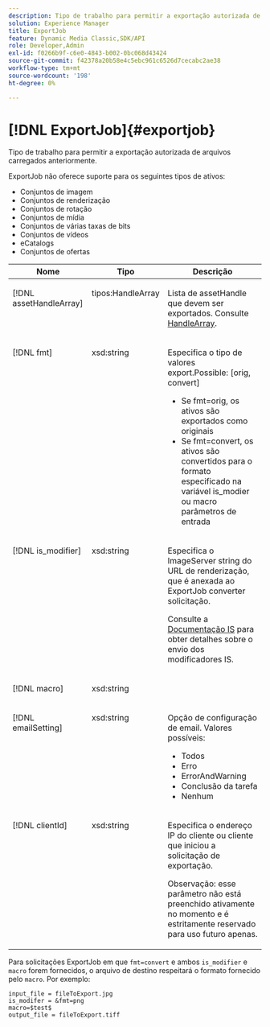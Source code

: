 ```yaml
---
description: Tipo de trabalho para permitir a exportação autorizada de arquivos carregados anteriormente.
solution: Experience Manager
title: ExportJob
feature: Dynamic Media Classic,SDK/API
role: Developer,Admin
exl-id: f0266b9f-c6e0-4843-b002-0bc068d43424
source-git-commit: f42378a20b58e4c5ebc961c6526d7cecabc2ae38
workflow-type: tm+mt
source-wordcount: '198'
ht-degree: 0%

---
```


# [!DNL ExportJob]{#exportjob}

Tipo de trabalho para permitir a exportação autorizada de arquivos carregados anteriormente.

ExportJob não oferece suporte para os seguintes tipos de ativos:

* Conjuntos de imagem
* Conjuntos de renderização
* Conjuntos de rotação
* Conjuntos de mídia
* Conjuntos de várias taxas de bits
* Conjuntos de vídeos
* eCatalogs
* Conjuntos de ofertas

<table id="table_D8F3FD30D15648BFA5B980D3DC0A5AB1"> 
 <thead> 
  <tr> 
   <th colname="col1" class="entry"> Nome </th> 
   <th colname="col2" class="entry"> Tipo </th> 
   <th colname="col3" class="entry"> Descrição </th> 
  </tr> 
 </thead>
 <tbody> 
  <tr valign="top"> 
   <td colname="col1"> <p> <span class="codeph"> <span class="varname"> [!DNL assetHandleArray]</span> </span> </p> </td> 
   <td colname="col2"> <p> <span class="codeph"> tipos:HandleArray</span> </p> </td> 
   <td colname="col3" valign="top"> <p>Lista de <span class="codeph"> assetHandle</span> que devem ser exportados. Consulte <a href="../../types/c-data-types/r-handle-array.md#reference-1b93fefb5477459faf9253b54349b5f9" type="reference" format="dita" scope="local"> HandleArray</a>. </p> </td> 
  </tr> 
  <tr valign="top"> 
   <td colname="col1"> <p> <span class="codeph"> <span class="varname"> [!DNL fmt]</span> </span> </p> </td> 
   <td colname="col2"> <p> <span class="codeph"> xsd:string </span> </p> </td> 
   <td colname="col3"> <p>Especifica o tipo de <span class="codeph"> valores export.Possible</span>: [orig, convert] </p> <p> 
     <ul id="ul_16EF4B14100C4C7AA464CA9CF7F11D1C"> 
      <li id="li_DAB2844CC55145C88A18A1F8EC4527F9">Se <span class="codeph"> fmt=orig</span>, os ativos são exportados como originais </li> 
      <li id="li_07F2F8D159934D889FDC1022AB12B564">Se <span class="codeph"> fmt=convert</span>, os ativos são convertidos para o formato especificado na variável <span class="codeph"> is_modier</span> ou <span class="codeph"> macro</span> parâmetros de entrada </li> 
     </ul> </p> </td> 
  </tr> 
  <tr valign="top"> 
   <td colname="col1"> <p> <span class="codeph"> <span class="varname"> [!DNL is_modifier]</span> </span> </p> </td> 
   <td colname="col2"> <p> <span class="codeph"> xsd:string </span> </p> </td> 
   <td colname="col3"> <p>Especifica o <span class="codeph"> ImageServer</span> string do URL de renderização, que é anexada ao ExportJob <span class="codeph"> converter</span> solicitação. </p> <p>Consulte a <a href="https://experienceleague.adobe.com/docs/dynamic-media-developer-resources/image-serving-api/homeisir.html" scope="external" format="html"> Documentação IS</a> para obter detalhes sobre o envio dos modificadores IS. </p> </td> 
  </tr> 
  <tr valign="top"> 
   <td colname="col1"> <p> <span class="codeph"> <span class="varname"> [!DNL macro]</span> </span> </p> </td> 
   <td colname="col2"> <p> <span class="codeph"> xsd:string </span> </p> </td> 
   <td colname="col3"> <p></p> </td> 
  </tr> 
  <tr valign="top"> 
   <td colname="col1"> <p> <span class="codeph"> <span class="varname"> [!DNL emailSetting]</span> </span> </p> </td> 
   <td colname="col2"> <p> <span class="codeph"> xsd:string </span> </p> </td> 
   <td colname="col3"> <p>Opção de configuração de email. Valores possíveis: </p> <p> 
     <ul id="ul_0EEDAE11B7CD4C53A6E4B2B8CB2CF730"> 
      <li id="li_F235F93828594ED78C6D464440F953FF"> <span class="codeph"> Todos</span> </li> 
      <li id="li_59E14E7EBFA64432A5FAC15DA21A0521"> <span class="codeph"> Erro</span> </li> 
      <li id="li_BFE0B52CADD14CC1BA1AF42AB0AA1CE1"> <span class="codeph"> ErrorAndWarning</span> </li> 
      <li id="li_BE3AA67E14FB487B8B9CD6EF3D58824C"> <span class="codeph"> Conclusão da tarefa</span> </li> 
      <li id="li_409C68AD0D244975BFB86B08609E0146"> <span class="codeph"> Nenhum</span> </li> 
     </ul> </p> </td> 
  </tr> 
  <tr valign="top"> 
   <td colname="col1"> <p> <span class="codeph"> <span class="varname"> [!DNL clientId]</span> </span> </p> </td> 
   <td colname="col2"> <p> <span class="codeph"> xsd:string </span> </p> </td> 
   <td colname="col3"> <p>Especifica o endereço IP do cliente ou cliente que iniciou a solicitação de exportação. </p> <p> <p>Observação: esse parâmetro não está preenchido ativamente no momento e é estritamente reservado para uso futuro apenas. </p> </p> </td> 
  </tr> 
 </tbody> 
</table>

Para solicitações ExportJob em que `fmt=convert` e ambos `is_modifier` e `macro` forem fornecidos, o arquivo de destino respeitará o formato fornecido pelo `macro`. Por exemplo:

```
input_file = fileToExport.jpg
is_modifer = &fmt=png
macro=$test$ 
output_file = fileToExport.tiff
```
